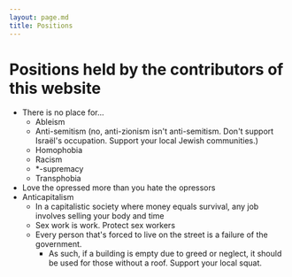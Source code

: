 ```yaml
---
layout: page.md
title: Positions
---
```

# Positions held by the contributors of this website
- There is no place for...
    - Ableism
    - Anti-semitism (no, anti-zionism isn't anti-semitism. Don't support Israël's occupation. Support your local Jewish communities.)
    - Homophobia
    - Racism
    - *-supremacy
    - Transphobia
- Love the opressed more than you hate the opressors
- Anticapitalism
    - In a capitalistic society where money equals survival, any job involves selling your body and time
    - Sex work is work. Protect sex workers
    - Every person that's forced to live on the street is a failure of the government.
        - As such, if a building is empty due to greed or neglect, it should be used for those without a roof. Support your local squat.

